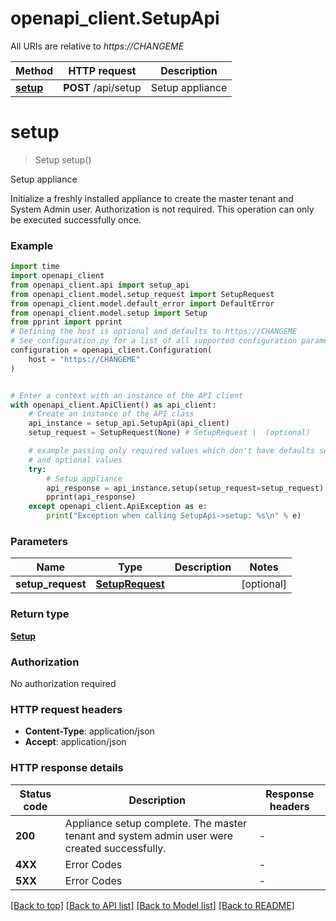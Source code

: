 # openapi_client.SetupApi

All URIs are relative to *https://CHANGEME*

Method | HTTP request | Description
------------- | ------------- | -------------
[**setup**](SetupApi.md#setup) | **POST** /api/setup | Setup appliance


# **setup**
> Setup setup()

Setup appliance

Initialize a freshly installed appliance to create the master tenant and System Admin user.  Authorization is not required.  This operation can only be executed successfully once. 

### Example


```python
import time
import openapi_client
from openapi_client.api import setup_api
from openapi_client.model.setup_request import SetupRequest
from openapi_client.model.default_error import DefaultError
from openapi_client.model.setup import Setup
from pprint import pprint
# Defining the host is optional and defaults to https://CHANGEME
# See configuration.py for a list of all supported configuration parameters.
configuration = openapi_client.Configuration(
    host = "https://CHANGEME"
)


# Enter a context with an instance of the API client
with openapi_client.ApiClient() as api_client:
    # Create an instance of the API class
    api_instance = setup_api.SetupApi(api_client)
    setup_request = SetupRequest(None) # SetupRequest |  (optional)

    # example passing only required values which don't have defaults set
    # and optional values
    try:
        # Setup appliance
        api_response = api_instance.setup(setup_request=setup_request)
        pprint(api_response)
    except openapi_client.ApiException as e:
        print("Exception when calling SetupApi->setup: %s\n" % e)
```


### Parameters

Name | Type | Description  | Notes
------------- | ------------- | ------------- | -------------
 **setup_request** | [**SetupRequest**](SetupRequest.md)|  | [optional]

### Return type

[**Setup**](Setup.md)

### Authorization

No authorization required

### HTTP request headers

 - **Content-Type**: application/json
 - **Accept**: application/json


### HTTP response details

| Status code | Description | Response headers |
|-------------|-------------|------------------|
**200** | Appliance setup complete. The master tenant and system admin user were created successfully. |  -  |
**4XX** | Error Codes |  -  |
**5XX** | Error Codes |  -  |

[[Back to top]](#) [[Back to API list]](../README.md#documentation-for-api-endpoints) [[Back to Model list]](../README.md#documentation-for-models) [[Back to README]](../README.md)

